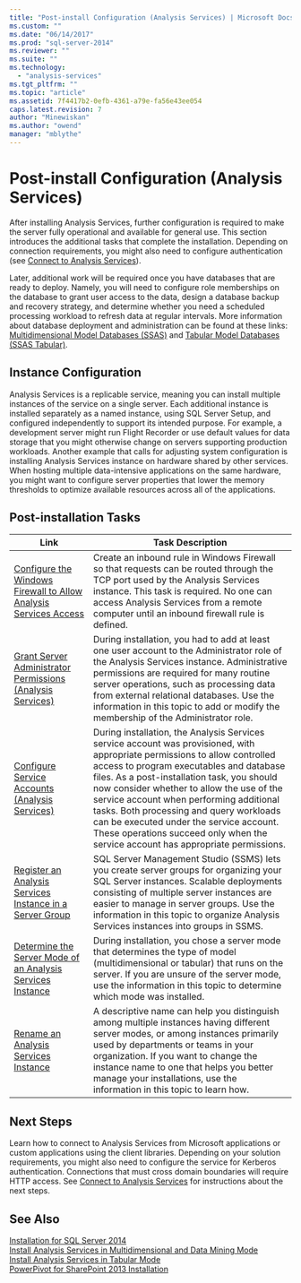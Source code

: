```yaml
---
title: "Post-install Configuration (Analysis Services) | Microsoft Docs"
ms.custom: ""
ms.date: "06/14/2017"
ms.prod: "sql-server-2014"
ms.reviewer: ""
ms.suite: ""
ms.technology: 
  - "analysis-services"
ms.tgt_pltfrm: ""
ms.topic: "article"
ms.assetid: 7f4417b2-0efb-4361-a79e-fa56e43ee054
caps.latest.revision: 7
author: "Minewiskan"
ms.author: "owend"
manager: "mblythe"
---
```

# Post-install Configuration (Analysis Services)
  After installing Analysis Services, further configuration is required to make the server fully operational and available for general use. This section introduces the additional tasks that complete the installation. Depending on connection requirements, you might also need to configure authentication (see [Connect to Analysis Services](../../2014/analysis-services/connect-to-analysis-services.md)).  
  
 Later, additional work will be required once you have databases that are ready to deploy. Namely, you will need to configure role memberships on the database to grant user access to the data, design a database backup and recovery strategy, and determine whether you need a scheduled processing workload to refresh data at regular intervals. More information about database deployment and administration can be found at these links: [Multidimensional Model Databases &#40;SSAS&#41;](../../2014/analysis-services/multidimensional-model-databases-ssas.md) and [Tabular Model Databases &#40;SSAS Tabular&#41;](../../2014/analysis-services/tabular-model-databases-ssas-tabular.md).  
  
## Instance Configuration  
 Analysis Services is a replicable service, meaning you can install multiple instances of the service on a single server. Each additional instance is installed separately as a named instance, using SQL Server Setup, and configured independently to support its intended purpose. For example, a development server might run Flight Recorder or use default values for data storage that you might otherwise change on servers supporting production workloads. Another example that calls for adjusting system configuration is installing Analysis Services instance on hardware shared by other services. When hosting multiple data-intensive applications on the same hardware, you might want to configure server properties that lower the memory thresholds to optimize available resources across all of the applications.  
  
## Post-installation Tasks  
  
|Link|Task Description|  
|----------|----------------------|  
|[Configure the Windows Firewall to Allow Analysis Services Access](../../2014/analysis-services/configure-the-windows-firewall-to-allow-analysis-services-access.md)|Create an inbound rule in Windows Firewall so that requests can be routed through the TCP port used by the Analysis Services instance. This task is required. No one can access Analysis Services from a remote computer until an inbound firewall rule is defined.|  
|[Grant Server Administrator Permissions &#40;Analysis Services&#41;](../../2014/analysis-services/grant-server-administrator-permissions-analysis-services.md)|During installation, you had to add at least one user account to the Administrator role of the Analysis Services instance. Administrative permissions are required for many routine server operations, such as processing data from external relational databases. Use the information in this topic to add or modify the membership of the Administrator role.|  
|[Configure Service Accounts &#40;Analysis Services&#41;](../../2014/analysis-services/configure-service-accounts-analysis-services.md)|During installation, the Analysis Services service account was provisioned, with appropriate permissions to allow controlled access to program executables and database files. As a post-installation task, you should now consider whether to allow the use of the service account when performing additional tasks. Both processing and query workloads can be executed under the service account. These operations succeed only when the service account has appropriate permissions.|  
|[Register an Analysis Services Instance in a Server Group](../../2014/analysis-services/register-an-analysis-services-instance-in-a-server-group.md)|SQL Server Management Studio (SSMS) lets you create server groups for organizing your SQL Server instances. Scalable deployments consisting of multiple server instances are easier to manage in server groups. Use the information in this topic to organize Analysis Services instances into groups in SSMS.|  
|[Determine the Server Mode of an Analysis Services Instance](../../2014/analysis-services/determine-the-server-mode-of-an-analysis-services-instance.md)|During installation, you chose a server mode that determines the type of model (multidimensional or tabular) that runs on the server. If you are unsure of the server mode, use the information in this topic to determine which mode was installed.|  
|[Rename an Analysis Services Instance](../../2014/analysis-services/rename-an-analysis-services-instance.md)|A descriptive name can help you distinguish among multiple instances having different server modes, or among instances primarily used by departments or teams in your organization. If you want to change the instance name to one that helps you better manage your installations, use the information in this topic to learn how.|  
  
## Next Steps  
 Learn how to connect to Analysis Services from Microsoft applications or custom applications using the client libraries. Depending on your solution requirements, you might also need to configure the service for Kerberos authentication. Connections that must cross domain boundaries will require HTTP access. See [Connect to Analysis Services](../../2014/analysis-services/connect-to-analysis-services.md) for instructions about the next steps.  
  
## See Also  
 [Installation for SQL Server 2014](../../2014/sql-server/install/installation-for-sql-server-2014.md)   
 [Install Analysis Services in Multidimensional and Data Mining Mode](../../2014/sql-server/install/install-analysis-services-in-multidimensional-and-data-mining-mode.md)   
 [Install Analysis Services in Tabular Mode](../../2014/sql-server/install/install-analysis-services-in-tabular-mode.md)   
 [PowerPivot for SharePoint 2013 Installation](../../2014/sql-server/install/powerpivot-for-sharepoint-2013-installation.md)  
  
  